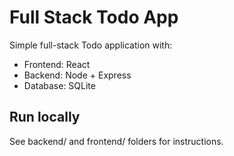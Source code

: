 # Full Stack Todo App

Simple full-stack Todo application with:
- Frontend: React
- Backend: Node + Express
- Database: SQLite

## Run locally
See backend/ and frontend/ folders for instructions.
